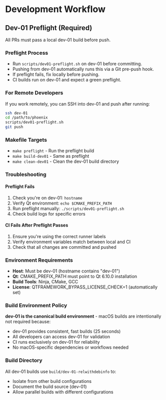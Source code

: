 # Development Workflow

## Dev-01 Preflight (Required)

All PRs must pass a local dev-01 build before push.

### Preflight Process

- Run `scripts/dev01-preflight.sh` on dev-01 before committing.
- Pushing from dev-01 automatically runs this via a Git pre-push hook.
- If preflight fails, fix locally before pushing.
- CI builds run on dev-01 and expect a green preflight.

### For Remote Developers

If you work remotely, you can SSH into dev-01 and push after running:

```bash
ssh dev-01
cd /path/to/phoenix
scripts/dev01-preflight.sh
git push
```

### Makefile Targets

- `make preflight` - Run the preflight build
- `make build-dev01` - Same as preflight
- `make clean-dev01` - Clean the dev-01 build directory

### Troubleshooting

#### Preflight Fails

1. Check you're on dev-01: `hostname`
2. Verify Qt environment: `echo $CMAKE_PREFIX_PATH`
3. Run preflight manually: `./scripts/dev01-preflight.sh`
4. Check build logs for specific errors

#### CI Fails After Preflight Passes

1. Ensure you're using the correct runner labels
2. Verify environment variables match between local and CI
3. Check that all changes are committed and pushed

### Environment Requirements

- **Host**: Must be dev-01 (hostname contains "dev-01")
- **Qt**: CMAKE_PREFIX_PATH must point to Qt 6.10.0 installation
- **Build Tools**: Ninja, CMake, GCC
- **License**: QTFRAMEWORK_BYPASS_LICENSE_CHECK=1 (automatically set)

### Build Environment Policy

**dev-01 is the canonical build environment** - macOS builds are intentionally not required because:

- dev-01 provides consistent, fast builds (25 seconds)
- All developers can access dev-01 for validation
- CI runs exclusively on dev-01 for reliability
- No macOS-specific dependencies or workflows needed

### Build Directory

All dev-01 builds use `build/dev-01-relwithdebinfo` to:

- Isolate from other build configurations
- Document the build source (dev-01)
- Allow parallel builds with different configurations
